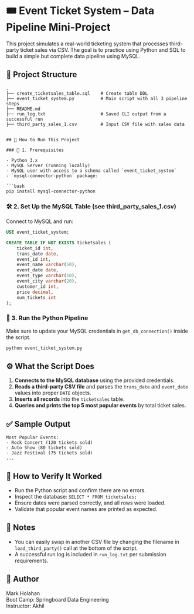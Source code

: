 # 🎟️ Event Ticket System – Data Pipeline Mini-Project

This project simulates a real-world ticketing system that processes third-party ticket sales via CSV. The goal is to practice using Python and SQL to build a simple but complete data pipeline using MySQL.

## 📁 Project Structure

```
.
├── create_ticketsales_table.sql    # Create table DDL
├── event_ticket_system.py          # Main script with all 3 pipeline steps
├── README.md
├── run_log.txt                     # Saved CLI output from a successful run
├── third_party_sales_1.csv         # Input CSV file with sales data


## 🚀 How to Run This Project

### 🔧 1. Prerequisites

- Python 3.x
- MySQL Server (running locally)
- MySQL user with access to a schema called `event_ticket_system`
- `mysql-connector-python` package:

```bash
pip install mysql-connector-python
```

### 🛠️ 2. Set Up the MySQL Table (see third_party_sales_1.csv)

Connect to MySQL and run:

```sql
USE event_ticket_system;

CREATE TABLE IF NOT EXISTS ticketsales (
    ticket_id int,
    trans_date date,
    event_id int,
    event_name varchar(50),
    event_date date,
    event_type varchar(10),
    event_city varchar(20),
    customer_id int,
    price decimal,
    num_tickets int
);
```

### 🐍 3. Run the Python Pipeline

Make sure to update your MySQL credentials in `get_db_connection()` inside the script.

```bash
python event_ticket_system.py
```

## ⚙️ What the Script Does

1. **Connects to the MySQL database** using the provided credentials.
2. **Reads a third-party CSV file** and parses the `trans_date` and `event_date` values into proper `DATE` objects.
3. **Inserts all records** into the `ticketsales` table.
4. **Queries and prints the top 5 most popular events** by total ticket sales.

## ✅ Sample Output

```
Most Popular Events:
- Rock Concert (120 tickets sold)
- Auto Show (80 tickets sold)
- Jazz Festival (75 tickets sold)
...
```

## 📝 How to Verify It Worked

- Run the Python script and confirm there are no errors.
- Inspect the database: `SELECT * FROM ticketsales;`
- Ensure dates were parsed correctly, and all rows were loaded.
- Validate that popular event names are printed as expected.

## 📎 Notes

- You can easily swap in another CSV file by changing the filename in `load_third_party()` call at the bottom of the script.
- A successful run log is included in `run_log.txt` per submission requirements.

## 📌 Author

Mark Holahan  
Boot Camp: Springboard Data Engineering  
Instructor: Akhil